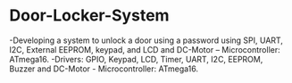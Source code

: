 # Door-Locker-System
-Developing a system to unlock a door using a password using SPI, UART, I2C, External EEPROM, keypad, and LCD and DC-Motor – Microcontroller: ATmega16.
-Drivers: GPIO, Keypad, LCD, Timer, UART, I2C, EEPROM, Buzzer and DC-Motor - Microcontroller: ATmega16.

